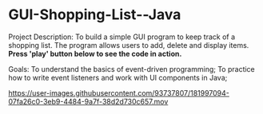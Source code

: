 # GUI-Shopping-List--Java

Project Description: To build a simple GUI program to keep track of a shopping list. The program allows users to add, delete and display items. **Press 'play' button below to see the code in action.**

Goals:
	To understand the basics of event-driven programming;
	To practice how to write event listeners and work with UI components in Java;
	

https://user-images.githubusercontent.com/93737807/181997094-07fa26c0-3eb9-4484-9a7f-38d2d730c657.mov



